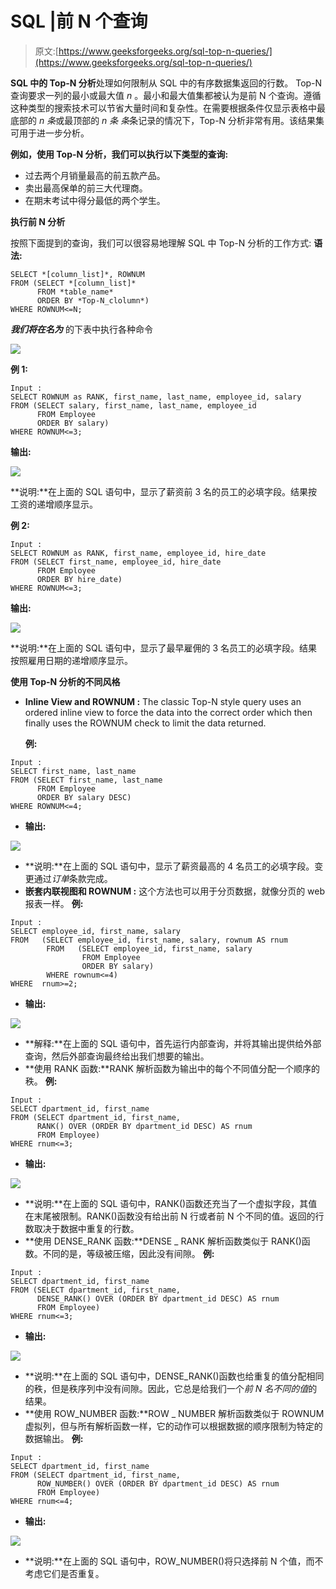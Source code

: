 # SQL |前 N 个查询

> 原文:[https://www.geeksforgeeks.org/sql-top-n-queries/](https://www.geeksforgeeks.org/sql-top-n-queries/)

**SQL 中的 Top-N 分析**处理如何限制从 SQL 中的有序数据集返回的行数。
Top-N 查询要求一列的最小或最大值 *n* 。最小和最大值集都被认为是前 N 个查询。遵循这种类型的搜索技术可以节省大量时间和复杂性。在需要根据条件仅显示表格中最底部的 *n 条*或最顶部的 *n 条*
*条*条记录的情况下，Top-N 分析非常有用。该结果集可用于进一步分析。

**例如，使用 Top-N 分析，我们可以执行以下类型的查询:**

*   过去两个月销量最高的前五款产品。
*   卖出最高保单的前三大代理商。
*   在期末考试中得分最低的两个学生。

**执行前 N 分析**

按照下面提到的查询，我们可以很容易地理解 SQL 中 Top-N 分析的工作方式:
**语法:**

```
SELECT *[column_list]*, ROWNUM
FROM (SELECT *[column_list]*
      FROM *table_name*
      ORDER BY *Top-N_clolumn*)
WHERE ROWNUM<=N;

```

***我们将在名为*** 的下表中执行各种命令

![](img/5019e9775eabb2b8422b8da1a2e41edd.png)

**例 1:**

```
Input : 
SELECT ROWNUM as RANK, first_name, last_name, employee_id, salary
FROM (SELECT salary, first_name, last_name, employee_id
      FROM Employee
      ORDER BY salary)
WHERE ROWNUM<=3;

```

**输出:**

![](img/dc99de084e0d67c6d8fac7a21e80eb88.png)

**说明:**在上面的 SQL 语句中，显示了薪资前 3 名的员工的必填字段。结果按工资的递增顺序显示。

**例 2:**

```
Input : 
SELECT ROWNUM as RANK, first_name, employee_id, hire_date
FROM (SELECT first_name, employee_id, hire_date
      FROM Employee
      ORDER BY hire_date)
WHERE ROWNUM<=3;

```

**输出:**

![](img/7cfe77c246f0076a40c66512b2065cb3.png)

**说明:**在上面的 SQL 语句中，显示了最早雇佣的 3 名员工的必填字段。结果按照雇用日期的递增顺序显示。

**使用 Top-N 分析的不同风格**

*   **Inline View and ROWNUM :** The classic Top-N style query uses an ordered inline view to force the data into the correct order which then finally uses the ROWNUM check to limit the data returned. 

    **例:**

```
Input : 
SELECT first_name, last_name
FROM (SELECT first_name, last_name
      FROM Employee
      ORDER BY salary DESC)
WHERE ROWNUM<=4;

```

*   **输出:**

![](img/144a3d5283ed7254663fc5b829e68b3e.png)

*   **说明:**在上面的 SQL 语句中，显示了薪资最高的 4 名员工的必填字段。变更通过*订单*条款完成。
*   **嵌套内联视图和 ROWNUM :** 这个方法也可以用于分页数据，就像分页的 web 报表一样。
    **例:**

```
Input :
SELECT employee_id, first_name, salary
FROM   (SELECT employee_id, first_name, salary, rownum AS rnum
        FROM   (SELECT employee_id, first_name, salary
                FROM Employee
                ORDER BY salary)
        WHERE rownum<=4)
WHERE  rnum>=2;

```

*   **输出:**

![](img/45cbcb09bc0b465038619e4243ebc9d1.png)

*   **解释:**在上面的 SQL 语句中，首先运行内部查询，并将其输出提供给外部查询，然后外部查询最终给出我们想要的输出。
*   **使用 RANK 函数:**RANK 解析函数为输出中的每个不同值分配一个顺序的秩。
    **例:**

```
Input : 
SELECT dpartment_id, first_name
FROM (SELECT dpartment_id, first_name,
      RANK() OVER (ORDER BY dpartment_id DESC) AS rnum 
      FROM Employee)
WHERE rnum<=3;

```

*   **输出:**

![](img/ba99cf7d7b0cee94d765e966858dc03e.png)

*   **说明:**在上面的 SQL 语句中，RANK()函数还充当了一个虚拟字段，其值在末尾被限制。RANK()函数没有给出前 N 行或者前 N 个不同的值。返回的行数取决于数据中重复的行数。
*   **使用 DENSE_RANK 函数:**DENSE _ RANK 解析函数类似于 RANK()函数。不同的是，等级被压缩，因此没有间隙。
    **例:**

```
Input : 
SELECT dpartment_id, first_name
FROM (SELECT dpartment_id, first_name,
      DENSE_RANK() OVER (ORDER BY dpartment_id DESC) AS rnum 
      FROM Employee)
WHERE rnum<=3;

```

*   **输出:**

![](img/ec55fd7d34975d34329a2f7b50aeb172.png)

*   **说明:**在上面的 SQL 语句中，DENSE_RANK()函数也给重复的值分配相同的秩，但是秩序列中没有间隙。因此，它总是给我们一个*前 N 名不同的值*的结果。
*   **使用 ROW_NUMBER 函数:**ROW _ NUMBER 解析函数类似于 ROWNUM 虚拟列，但与所有解析函数一样，它的动作可以根据数据的顺序限制为特定的数据输出。
    **例:**

```
Input : 
SELECT dpartment_id, first_name
FROM (SELECT dpartment_id, first_name,
      ROW_NUMBER() OVER (ORDER BY dpartment_id DESC) AS rnum 
      FROM Employee)
WHERE rnum<=4;

```

*   **输出:**

![](img/2b6356a632d01572a7012b819a8621a4.png)

*   **说明:**在上面的 SQL 语句中，ROW_NUMBER()将只选择前 N 个值，而不考虑它们是否重复。